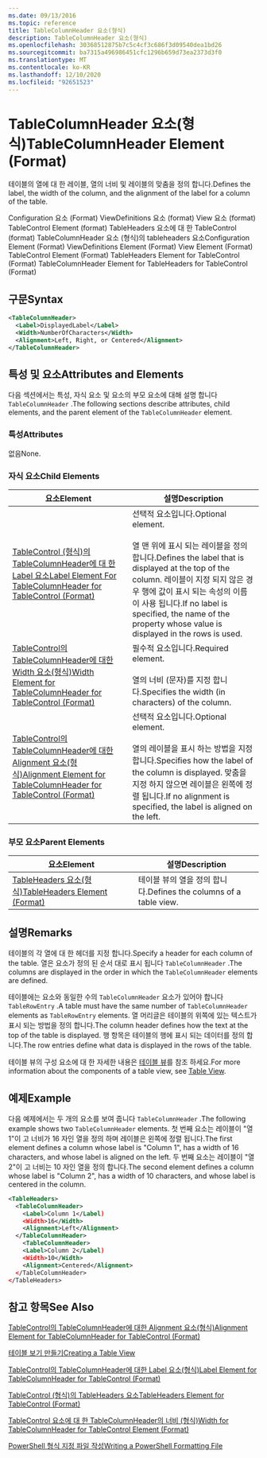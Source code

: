 ```yaml
---
ms.date: 09/13/2016
ms.topic: reference
title: TableColumnHeader 요소(형식)
description: TableColumnHeader 요소(형식)
ms.openlocfilehash: 30368512875b7c5c4cf3c686f3d09540dea1bd26
ms.sourcegitcommit: ba7315a496986451cfc1296b659d73ea2373d3f0
ms.translationtype: MT
ms.contentlocale: ko-KR
ms.lasthandoff: 12/10/2020
ms.locfileid: "92651523"
---
```

# <a name="tablecolumnheader-element-format"></a><span data-ttu-id="6081c-103">TableColumnHeader 요소(형식)</span><span class="sxs-lookup"><span data-stu-id="6081c-103">TableColumnHeader Element (Format)</span></span>

<span data-ttu-id="6081c-104">테이블의 열에 대 한 레이블, 열의 너비 및 레이블의 맞춤을 정의 합니다.</span><span class="sxs-lookup"><span data-stu-id="6081c-104">Defines the label, the width of the column, and the alignment of the label for a column of the table.</span></span>

<span data-ttu-id="6081c-105">Configuration 요소 (Format) ViewDefinitions 요소 (format) View 요소 (format) TableControl Element (format) TableHeaders 요소에 대 한 TableControl (format) TableColumnHeader 요소 (형식)의 tableheaders 요소</span><span class="sxs-lookup"><span data-stu-id="6081c-105">Configuration Element (Format) ViewDefinitions Element (Format) View Element (Format) TableControl Element (Format) TableHeaders Element for TableControl (Format) TableColumnHeader Element for TableHeaders for TableControl (Format)</span></span>

## <a name="syntax"></a><span data-ttu-id="6081c-106">구문</span><span class="sxs-lookup"><span data-stu-id="6081c-106">Syntax</span></span>

```xml
<TableColumnHeader>
  <Label>DisplayedLabel</Label>
  <Width>NumberOfCharacters</Width>
  <Alignment>Left, Right, or Centered</Alignment>
</TableColumnHeader>
```

## <a name="attributes-and-elements"></a><span data-ttu-id="6081c-107">특성 및 요소</span><span class="sxs-lookup"><span data-stu-id="6081c-107">Attributes and Elements</span></span>

<span data-ttu-id="6081c-108">다음 섹션에서는 특성, 자식 요소 및 요소의 부모 요소에 대해 설명 합니다 `TableColumnHeader` .</span><span class="sxs-lookup"><span data-stu-id="6081c-108">The following sections describe attributes, child elements, and the parent element of the `TableColumnHeader` element.</span></span>

### <a name="attributes"></a><span data-ttu-id="6081c-109">특성</span><span class="sxs-lookup"><span data-stu-id="6081c-109">Attributes</span></span>

<span data-ttu-id="6081c-110">없음</span><span class="sxs-lookup"><span data-stu-id="6081c-110">None.</span></span>

### <a name="child-elements"></a><span data-ttu-id="6081c-111">자식 요소</span><span class="sxs-lookup"><span data-stu-id="6081c-111">Child Elements</span></span>

|<span data-ttu-id="6081c-112">요소</span><span class="sxs-lookup"><span data-stu-id="6081c-112">Element</span></span>|<span data-ttu-id="6081c-113">설명</span><span class="sxs-lookup"><span data-stu-id="6081c-113">Description</span></span>|
|-------------|-----------------|
|[<span data-ttu-id="6081c-114">TableControl (형식)의 TableColumnHeader에 대 한 Label 요소</span><span class="sxs-lookup"><span data-stu-id="6081c-114">Label Element For TableColumnHeader for TableControl (Format)</span></span>](./label-element-for-tablecolumnheader-for-tablecontrol-format.md)|<span data-ttu-id="6081c-115">선택적 요소입니다.</span><span class="sxs-lookup"><span data-stu-id="6081c-115">Optional element.</span></span><br /><br /> <span data-ttu-id="6081c-116">열 맨 위에 표시 되는 레이블을 정의 합니다.</span><span class="sxs-lookup"><span data-stu-id="6081c-116">Defines the label that is displayed at the top of the column.</span></span> <span data-ttu-id="6081c-117">레이블이 지정 되지 않은 경우 행에 값이 표시 되는 속성의 이름이 사용 됩니다.</span><span class="sxs-lookup"><span data-stu-id="6081c-117">If no label is specified, the name of the property whose value is displayed in the rows is used.</span></span>|
|[<span data-ttu-id="6081c-118">TableControl의 TableColumnHeader에 대한 Width 요소(형식)</span><span class="sxs-lookup"><span data-stu-id="6081c-118">Width Element for TableColumnHeader for TableControl (Format)</span></span>](./width-element-for-tablecolumnheader-for-tablecontrol-format.md)|<span data-ttu-id="6081c-119">필수적 요소입니다.</span><span class="sxs-lookup"><span data-stu-id="6081c-119">Required element.</span></span><br /><br /> <span data-ttu-id="6081c-120">열의 너비 (문자)를 지정 합니다.</span><span class="sxs-lookup"><span data-stu-id="6081c-120">Specifies the width (in characters) of the column.</span></span>|
|[<span data-ttu-id="6081c-121">TableControl의 TableColumnHeader에 대한 Alignment 요소(형식)</span><span class="sxs-lookup"><span data-stu-id="6081c-121">Alignment Element for TableColumnHeader for TableControl (Format)</span></span>](./alignment-element-for-tablecolumnheader-for-tablecontrol-format.md)|<span data-ttu-id="6081c-122">선택적 요소입니다.</span><span class="sxs-lookup"><span data-stu-id="6081c-122">Optional element.</span></span><br /><br /> <span data-ttu-id="6081c-123">열의 레이블을 표시 하는 방법을 지정 합니다.</span><span class="sxs-lookup"><span data-stu-id="6081c-123">Specifies how the label of the column is displayed.</span></span> <span data-ttu-id="6081c-124">맞춤을 지정 하지 않으면 레이블은 왼쪽에 정렬 됩니다.</span><span class="sxs-lookup"><span data-stu-id="6081c-124">If no alignment is specified, the label is aligned on the left.</span></span>|

### <a name="parent-elements"></a><span data-ttu-id="6081c-125">부모 요소</span><span class="sxs-lookup"><span data-stu-id="6081c-125">Parent Elements</span></span>

|<span data-ttu-id="6081c-126">요소</span><span class="sxs-lookup"><span data-stu-id="6081c-126">Element</span></span>|<span data-ttu-id="6081c-127">설명</span><span class="sxs-lookup"><span data-stu-id="6081c-127">Description</span></span>|
|-------------|-----------------|
|[<span data-ttu-id="6081c-128">TableHeaders 요소(형식)</span><span class="sxs-lookup"><span data-stu-id="6081c-128">TableHeaders Element (Format)</span></span>](./tableheaders-element-format.md)|<span data-ttu-id="6081c-129">테이블 뷰의 열을 정의 합니다.</span><span class="sxs-lookup"><span data-stu-id="6081c-129">Defines the columns of a table view.</span></span>|

## <a name="remarks"></a><span data-ttu-id="6081c-130">설명</span><span class="sxs-lookup"><span data-stu-id="6081c-130">Remarks</span></span>

<span data-ttu-id="6081c-131">테이블의 각 열에 대 한 헤더를 지정 합니다.</span><span class="sxs-lookup"><span data-stu-id="6081c-131">Specify a header for each column of the table.</span></span> <span data-ttu-id="6081c-132">열은 요소가 정의 된 순서 대로 표시 됩니다 `TableColumnHeader` .</span><span class="sxs-lookup"><span data-stu-id="6081c-132">The columns are displayed in the order in which the `TableColumnHeader` elements are defined.</span></span>

<span data-ttu-id="6081c-133">테이블에는 요소와 동일한 수의 `TableColumnHeader` 요소가 있어야 합니다 `TableRowEntry` .</span><span class="sxs-lookup"><span data-stu-id="6081c-133">A table must have the same number of `TableColumnHeader` elements as `TableRowEntry` elements.</span></span> <span data-ttu-id="6081c-134">열 머리글은 테이블의 위쪽에 있는 텍스트가 표시 되는 방법을 정의 합니다.</span><span class="sxs-lookup"><span data-stu-id="6081c-134">The column header defines how the text at the top of the table is displayed.</span></span> <span data-ttu-id="6081c-135">행 항목은 테이블의 행에 표시 되는 데이터를 정의 합니다.</span><span class="sxs-lookup"><span data-stu-id="6081c-135">The row entries define what data is displayed in the rows of the table.</span></span>

<span data-ttu-id="6081c-136">테이블 뷰의 구성 요소에 대 한 자세한 내용은 [테이블 뷰](./creating-a-table-view.md)를 참조 하세요.</span><span class="sxs-lookup"><span data-stu-id="6081c-136">For more information about the components of a table view, see [Table View](./creating-a-table-view.md).</span></span>

## <a name="example"></a><span data-ttu-id="6081c-137">예제</span><span class="sxs-lookup"><span data-stu-id="6081c-137">Example</span></span>

<span data-ttu-id="6081c-138">다음 예제에서는 두 개의 요소를 보여 줍니다 `TableColumnHeader` .</span><span class="sxs-lookup"><span data-stu-id="6081c-138">The following example shows two `TableColumnHeader` elements.</span></span> <span data-ttu-id="6081c-139">첫 번째 요소는 레이블이 "열 1"이 고 너비가 16 자인 열을 정의 하며 레이블은 왼쪽에 정렬 됩니다.</span><span class="sxs-lookup"><span data-stu-id="6081c-139">The first element defines a column whose label is "Column 1", has a width of 16 characters, and whose label is aligned on the left.</span></span> <span data-ttu-id="6081c-140">두 번째 요소는 레이블이 "열 2"이 고 너비는 10 자인 열을 정의 합니다.</span><span class="sxs-lookup"><span data-stu-id="6081c-140">The second element defines a column whose label is "Column 2", has a width of 10 characters, and whose label is centered in the column.</span></span>

```xml
<TableHeaders>
  <TableColumnHeader>
    <Label>Column 1</Label)
    <Width>16</Width>
    <Alignment>Left</Alignment>
  </TableColumnHeader>
    <TableColumnHeader>
    <Label>Column 2</Label)
    <Width>10</Width>
    <Alignment>Centered</Alignment>
  </TableColumnHeader>
</TableHeaders>
```

## <a name="see-also"></a><span data-ttu-id="6081c-141">참고 항목</span><span class="sxs-lookup"><span data-stu-id="6081c-141">See Also</span></span>

[<span data-ttu-id="6081c-142">TableControl의 TableColumnHeader에 대한 Alignment 요소(형식)</span><span class="sxs-lookup"><span data-stu-id="6081c-142">Alignment Element for TableColumnHeader for TableControl (Format)</span></span>](./alignment-element-for-tablecolumnheader-for-tablecontrol-format.md)

[<span data-ttu-id="6081c-143">테이블 보기 만들기</span><span class="sxs-lookup"><span data-stu-id="6081c-143">Creating a Table View</span></span>](./creating-a-table-view.md)

[<span data-ttu-id="6081c-144">TableControl의 TableColumnHeader에 대한 Label 요소(형식)</span><span class="sxs-lookup"><span data-stu-id="6081c-144">Label Element for TableColumnHeader for TableControl (Format)</span></span>](./label-element-for-tablecolumnheader-for-tablecontrol-format.md)

[<span data-ttu-id="6081c-145">TableControl (형식)의 TableHeaders 요소</span><span class="sxs-lookup"><span data-stu-id="6081c-145">TableHeaders Element for TableControl (Format)</span></span>](./tableheaders-element-format.md)

[<span data-ttu-id="6081c-146">TableControl 요소에 대 한 TableColumnHeader의 너비 (형식)</span><span class="sxs-lookup"><span data-stu-id="6081c-146">Width for TableColumnHeader for TableControl Element (Format)</span></span>](./width-element-for-tablecolumnheader-for-tablecontrol-format.md)

[<span data-ttu-id="6081c-147">PowerShell 형식 지정 파일 작성</span><span class="sxs-lookup"><span data-stu-id="6081c-147">Writing a PowerShell Formatting File</span></span>](./writing-a-powershell-formatting-file.md)
